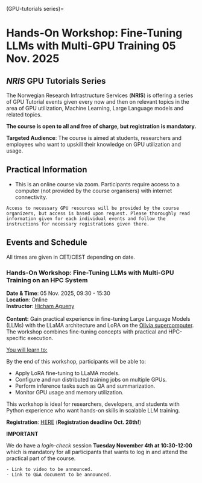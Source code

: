 (GPU-tutorials series)=

# Hands-On Workshop: Fine-Tuning LLMs with Multi-GPU Training <time datetime="2025-11-05 20:00"> 05 Nov. 2025 </time>
## *NRIS* GPU Tutorials Series 

The Norwegian Research Infrastructure Services (**NRIS**) is offering a series of GPU Tutorial events given every now and then on relevant topics in the area of GPU utilization, Machine Learning, Large Language models and related topics. 

**The course is open to all and free of charge, but registration is mandatory.**

**Targeted Audience**: The course is aimed at students, researchers and employees
who want to upskill their knowledge on GPU utilization and usage. 

## Practical Information

- This is an online course via zoom. Participants require access to a computer
(not provided by the course organisers) with internet connectivity.

```{note}
Access to necessary GPU resources will be provided by the course organizers, but access is based upon request. Please thoroughly read information given for each individual events and follow the instructions for necessary registrations given there.

```

## Events and Schedule

All times are given in CET/CEST depending on date.

### Hands-On Workshop: Fine-Tuning LLMs with Multi-GPU Training on an HPC System

**Date & Time**: 05 Nov. 2025, 09:30 - 15:30 <br>
**Location**: Online <br>
**Instructor**: [Hicham Agueny](https://www4.uib.no/en/find-employees/Hicham.Agueny)
<br>
<br> 
**Content:**
Gain practical experience in fine-tuning Large Language Models (LLMs) with the LLaMA architecture and LoRA on the [Olivia supercomputer](https://www.sigma2.no/meet-olivia-norways-next-supercomputer). The workshop combines fine-tuning concepts with practical and HPC-specific execution.

<u>You will learn to:</u>

By the end of this workshop, participants will be able to:

- Apply LoRA fine-tuning to LLaMA models.
- Configure and run distributed training jobs on multiple GPUs.
- Perform inference tasks such as QA and summarization.
- Monitor GPU usage and memory utilization.

This workshop is ideal for researchers, developers, and students with Python experience who want hands-on skills in scalable LLM training.

**Registration**: [HERE](https://docs.google.com/forms/d/e/1FAIpQLSeQ00Qgwc47Qlzxiw2Q924YSIqHXWuKEhzy5tWrhdHwbwpw8Q/viewform) (**Registration deadline Oct. 28th!**)

**IMPORTANT**

We do have a *login-check* session **Tuesday November 4th at 10:30-12:00** which is mandatory for all participants that wants to log in and attend the practical part of the course.


```{note}
- Link to video to be announced.
- Link to Q&A document to be announced.
```






